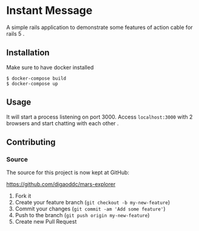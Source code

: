 # Instant Message

A simple rails application to demonstrate some features of action cable for rails 5 .


## Installation

Make sure to have docker installed
```
$ docker-compose build
$ docker-compose up
```


## Usage
It will start a process listening on port 3000. Access `localhost:3000` with 2 browsers and start chatting with each other .

## Contributing

### Source

The source for this project is now kept at GitHub:

https://github.com/digaoddc/mars-explorer

1. Fork it
2. Create your feature branch (`git checkout -b my-new-feature`)
3. Commit your changes (`git commit -am 'Add some feature'`)
4. Push to the branch (`git push origin my-new-feature`)
5. Create new Pull Request
